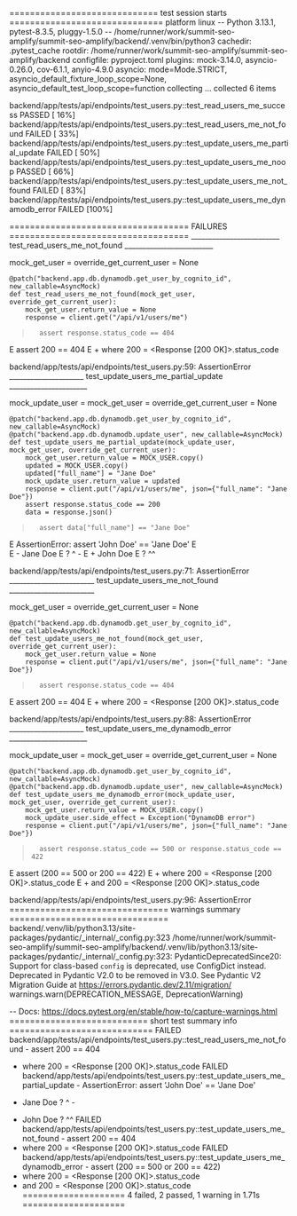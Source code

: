 ============================= test session starts ==============================
platform linux -- Python 3.13.1, pytest-8.3.5, pluggy-1.5.0 -- /home/runner/work/summit-seo-amplify/summit-seo-amplify/backend/.venv/bin/python3
cachedir: .pytest_cache
rootdir: /home/runner/work/summit-seo-amplify/summit-seo-amplify/backend
configfile: pyproject.toml
plugins: mock-3.14.0, asyncio-0.26.0, cov-6.1.1, anyio-4.9.0
asyncio: mode=Mode.STRICT, asyncio_default_fixture_loop_scope=None, asyncio_default_test_loop_scope=function
collecting ... collected 6 items

backend/app/tests/api/endpoints/test_users.py::test_read_users_me_success PASSED [ 16%]
backend/app/tests/api/endpoints/test_users.py::test_read_users_me_not_found FAILED [ 33%]
backend/app/tests/api/endpoints/test_users.py::test_update_users_me_partial_update FAILED [ 50%]
backend/app/tests/api/endpoints/test_users.py::test_update_users_me_noop PASSED [ 66%]
backend/app/tests/api/endpoints/test_users.py::test_update_users_me_not_found FAILED [ 83%]
backend/app/tests/api/endpoints/test_users.py::test_update_users_me_dynamodb_error FAILED [100%]

=================================== FAILURES ===================================
_________________________ test_read_users_me_not_found _________________________

mock_get_user = <AsyncMock name='get_user_by_cognito_id' id='139981928192656'>
override_get_current_user = None

    @patch("backend.app.db.dynamodb.get_user_by_cognito_id", new_callable=AsyncMock)
    def test_read_users_me_not_found(mock_get_user, override_get_current_user):
        mock_get_user.return_value = None
        response = client.get("/api/v1/users/me")
>       assert response.status_code == 404
E       assert 200 == 404
E        +  where 200 = <Response [200 OK]>.status_code

backend/app/tests/api/endpoints/test_users.py:59: AssertionError
_____________________ test_update_users_me_partial_update ______________________

mock_update_user = <AsyncMock name='update_user' id='139981928197024'>
mock_get_user = <AsyncMock name='get_user_by_cognito_id' id='139981928197696'>
override_get_current_user = None

    @patch("backend.app.db.dynamodb.get_user_by_cognito_id", new_callable=AsyncMock)
    @patch("backend.app.db.dynamodb.update_user", new_callable=AsyncMock)
    def test_update_users_me_partial_update(mock_update_user, mock_get_user, override_get_current_user):
        mock_get_user.return_value = MOCK_USER.copy()
        updated = MOCK_USER.copy()
        updated["full_name"] = "Jane Doe"
        mock_update_user.return_value = updated
        response = client.put("/api/v1/users/me", json={"full_name": "Jane Doe"})
        assert response.status_code == 200
        data = response.json()
>       assert data["full_name"] == "Jane Doe"
E       AssertionError: assert 'John Doe' == 'Jane Doe'
E         
E         - Jane Doe
E         ?  ^ -
E         + John Doe
E         ?  ^^

backend/app/tests/api/endpoints/test_users.py:71: AssertionError
________________________ test_update_users_me_not_found ________________________

mock_get_user = <AsyncMock name='get_user_by_cognito_id' id='139981928199040'>
override_get_current_user = None

    @patch("backend.app.db.dynamodb.get_user_by_cognito_id", new_callable=AsyncMock)
    def test_update_users_me_not_found(mock_get_user, override_get_current_user):
        mock_get_user.return_value = None
        response = client.put("/api/v1/users/me", json={"full_name": "Jane Doe"})
>       assert response.status_code == 404
E       assert 200 == 404
E        +  where 200 = <Response [200 OK]>.status_code

backend/app/tests/api/endpoints/test_users.py:88: AssertionError
_____________________ test_update_users_me_dynamodb_error ______________________

mock_update_user = <AsyncMock name='update_user' id='139981928659472'>
mock_get_user = <AsyncMock name='get_user_by_cognito_id' id='139981928658128'>
override_get_current_user = None

    @patch("backend.app.db.dynamodb.get_user_by_cognito_id", new_callable=AsyncMock)
    @patch("backend.app.db.dynamodb.update_user", new_callable=AsyncMock)
    def test_update_users_me_dynamodb_error(mock_update_user, mock_get_user, override_get_current_user):
        mock_get_user.return_value = MOCK_USER.copy()
        mock_update_user.side_effect = Exception("DynamoDB error")
        response = client.put("/api/v1/users/me", json={"full_name": "Jane Doe"})
>       assert response.status_code == 500 or response.status_code == 422
E       assert (200 == 500 or 200 == 422)
E        +  where 200 = <Response [200 OK]>.status_code
E        +  and   200 = <Response [200 OK]>.status_code

backend/app/tests/api/endpoints/test_users.py:96: AssertionError
=============================== warnings summary ===============================
backend/.venv/lib/python3.13/site-packages/pydantic/_internal/_config.py:323
  /home/runner/work/summit-seo-amplify/summit-seo-amplify/backend/.venv/lib/python3.13/site-packages/pydantic/_internal/_config.py:323: PydanticDeprecatedSince20: Support for class-based `config` is deprecated, use ConfigDict instead. Deprecated in Pydantic V2.0 to be removed in V3.0. See Pydantic V2 Migration Guide at https://errors.pydantic.dev/2.11/migration/
    warnings.warn(DEPRECATION_MESSAGE, DeprecationWarning)

-- Docs: https://docs.pytest.org/en/stable/how-to/capture-warnings.html
=========================== short test summary info ============================
FAILED backend/app/tests/api/endpoints/test_users.py::test_read_users_me_not_found - assert 200 == 404
 +  where 200 = <Response [200 OK]>.status_code
FAILED backend/app/tests/api/endpoints/test_users.py::test_update_users_me_partial_update - AssertionError: assert 'John Doe' == 'Jane Doe'
  
  - Jane Doe
  ?  ^ -
  + John Doe
  ?  ^^
FAILED backend/app/tests/api/endpoints/test_users.py::test_update_users_me_not_found - assert 200 == 404
 +  where 200 = <Response [200 OK]>.status_code
FAILED backend/app/tests/api/endpoints/test_users.py::test_update_users_me_dynamodb_error - assert (200 == 500 or 200 == 422)
 +  where 200 = <Response [200 OK]>.status_code
 +  and   200 = <Response [200 OK]>.status_code
==================== 4 failed, 2 passed, 1 warning in 1.71s ====================